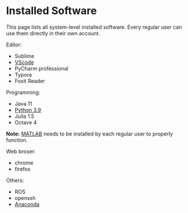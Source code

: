 # Installed Software

This page lists all system-level installed software. Every regular user can use them directly in their own account.



Editor: 

- Sublime
- [VScode](_pages/_software/vscode.md)
- PyCharm professional
- Typora
- Foxit Reader



Programming:

- Java 11
- [Python 3.9](_pages/software/python.md)
- Juila 1.5
- Octave 4

**Note:** [MATLAB](_pages/_software/matlab.md) needs to be installed by each regular user to properly function.



Web broser:

- chrome 
- firefox



Others:

- ROS
- openssh
- [Anaconda](_pages/_software/anaconda.md)